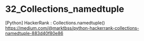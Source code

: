 # 32_Collections_namedtuple
[Python] HackerRank : Collections.namedtuple()
https://medium.com/@marktbss/python-hackerrank-collections-namedtuple-883d40f80e86
